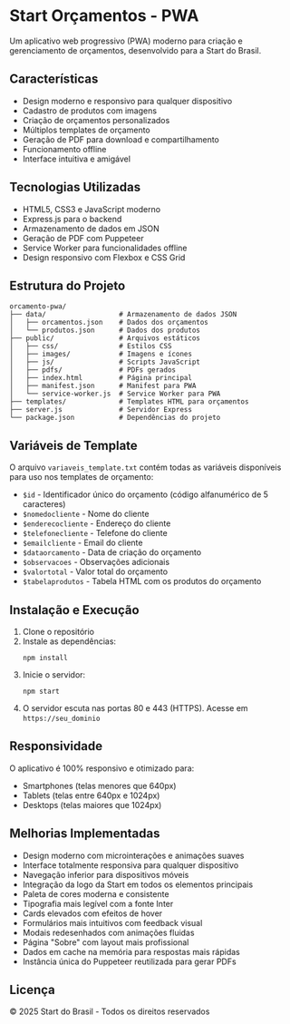 # Start Orçamentos - PWA

Um aplicativo web progressivo (PWA) moderno para criação e gerenciamento de orçamentos, desenvolvido para a Start do Brasil.

## Características

- Design moderno e responsivo para qualquer dispositivo
- Cadastro de produtos com imagens
- Criação de orçamentos personalizados
- Múltiplos templates de orçamento
- Geração de PDF para download e compartilhamento
- Funcionamento offline
- Interface intuitiva e amigável

## Tecnologias Utilizadas

- HTML5, CSS3 e JavaScript moderno
- Express.js para o backend
- Armazenamento de dados em JSON
- Geração de PDF com Puppeteer
- Service Worker para funcionalidades offline
- Design responsivo com Flexbox e CSS Grid

## Estrutura do Projeto

```
orcamento-pwa/
├── data/                  # Armazenamento de dados JSON
│   ├── orcamentos.json    # Dados dos orçamentos
│   └── produtos.json      # Dados dos produtos
├── public/                # Arquivos estáticos
│   ├── css/               # Estilos CSS
│   ├── images/            # Imagens e ícones
│   ├── js/                # Scripts JavaScript
│   ├── pdfs/              # PDFs gerados
│   ├── index.html         # Página principal
│   ├── manifest.json      # Manifest para PWA
│   └── service-worker.js  # Service Worker para PWA
├── templates/             # Templates HTML para orçamentos
├── server.js              # Servidor Express
└── package.json           # Dependências do projeto
```

## Variáveis de Template

O arquivo `variaveis_template.txt` contém todas as variáveis disponíveis para uso nos templates de orçamento:

- `$id` - Identificador único do orçamento (código alfanumérico de 5 caracteres)
- `$nomedocliente` - Nome do cliente
- `$enderecocliente` - Endereço do cliente
- `$telefonecliente` - Telefone do cliente
- `$emailcliente` - Email do cliente
- `$dataorcamento` - Data de criação do orçamento
- `$observacoes` - Observações adicionais
- `$valortotal` - Valor total do orçamento
- `$tabelaprodutos` - Tabela HTML com os produtos do orçamento

## Instalação e Execução

1. Clone o repositório
2. Instale as dependências:
   ```
   npm install
   ```
3. Inicie o servidor:
   ```
   npm start
   ```
4. O servidor escuta nas portas 80 e 443 (HTTPS). Acesse em `https://seu_dominio`

## Responsividade

O aplicativo é 100% responsivo e otimizado para:
- Smartphones (telas menores que 640px)
- Tablets (telas entre 640px e 1024px)
- Desktops (telas maiores que 1024px)

## Melhorias Implementadas

- Design moderno com microinterações e animações suaves
- Interface totalmente responsiva para qualquer dispositivo
- Navegação inferior para dispositivos móveis
- Integração da logo da Start em todos os elementos principais
- Paleta de cores moderna e consistente
- Tipografia mais legível com a fonte Inter
- Cards elevados com efeitos de hover
- Formulários mais intuitivos com feedback visual
- Modais redesenhados com animações fluidas
- Página "Sobre" com layout mais profissional
- Dados em cache na memória para respostas mais rápidas
- Instância única do Puppeteer reutilizada para gerar PDFs

## Licença

© 2025 Start do Brasil - Todos os direitos reservados
